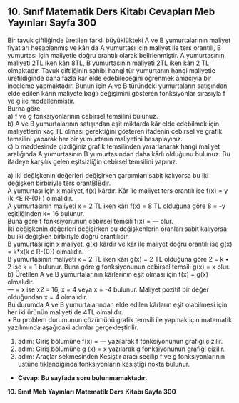## 10. Sınıf Matematik Ders Kitabı Cevapları Meb Yayınları Sayfa 300

Bir tavuk çiftliğinde üretilen farklı büyüklükteki A ve B yumurtalarının maliyet fiyatları hesaplanmış ve kârı da A yumurtası için maliyet ile ters orantılı, B yumurtası için maliyetle doğru orantılı olarak belirlenmiştir. A yumurtasının maliyeti 2TL iken kârı 8TL, B yumurtasının maliyeti 2TL iken kârı 2 TL olmaktadır. Tavuk çiftliğinin sahibi hangi tür yumurtanın hangi maliyetle üretildiğinde daha fazla kâr elde edebileceğini öğrenmek amacıyla bir inceleme yapmaktadır. Bunun için A ve B türündeki yumurtaların satışından elde edilen kârın maliyete bağlı değişimini gösteren fonksiyonlar sırasıyla f ve g ile modellenmiştir.  
 Burna göre  
 a) f ve g fonksiyonlarının cebirsel temsilini bulunuz.  
 b) A ve B yumurtalarının satışından eşit miktarda kâr elde edebilmek için maliyetlerin kaç TL olması gerektiğini gösteren ifadenin cebirsel ve grafik temsilini yaparak her bir yumurtanın maliyetini hesaplayınız.  
 c) b maddesinde çizdiğiniz grafik temsilinden yararlanarak hangi maliyet aralığında A yumurtasının B yumurtasından daha kârlı olduğunu bulunuz. Bu ifadeye karşılık gelen eşitsizliğin cebirsel temsilini yapınız.

a) İki değişkenin değerleri değişirken çarpımları sabit kalıyorsa bu iki değişken birbiriyle ters orantBİBdır.  
 A yumurtası için x maliyet, f(x) kârdır. Kâr ile maliyet ters orantılı ise f(x) = y (k <E R-{0} ) olmalıdır.  
 A yumurtasının maliyeti x = 2 TL iken kârı f(x) = 8 TL olduğuna göre 8 = -y eşitliğinden k= 16 bulunur.  
 Buna göre f fonksiyonunun cebirsel temsili f(x) = — olur.  
 İki değişkenin değerleri değişirken bu değişkenlerin oranları sabit kalıyorsa bu iki değişken birbiriyle doğru orantılıdır.  
 B yumurtası için x maliyet, g(x) kârdır ve kâr ile maliyet doğru orantılı ise g(x) = k\*x(k e R-{0}) olmalıdır.  
 B yumurtasının maliyeti x = 2 TL iken kârı g(x) = 2 TL olduğuna göre 2 = k • 2 ise k = 1 bulunur. Buna göre g fonksiyonunun cebirsel temsili g(x) = x olur.  
 b) Üretilen A ve B yumurtalarının kârlarının eşit olması için f(x) = g(x) olmalıdır.  
 — = x ise x2 = 16, x = 4 veya x = -4 bulunur. Maliyet pozitif bir değer olduğundan x = 4 olmalıdır.  
 Bu durumda A ve B yumurtalarından elde edilen kârların eşit olabilmesi için her iki ürünün maliyeti de 4TL olmalıdır.  
 • Bu problem durumunun çözümünü grafik temsili ile yapmak için matematik yazılımında aşağıdaki adımlar gerçekleştirilir.  
 1. adim: Giriş bölümüne f(x) = — yazılarak f fonksiyonunun grafiği çizilir.  
 2. adım: Giriş bölümüne g (x) = x yazılarak g fonksiyonunun grafiği çizilir.  
 3. adım: Araçlar sekmesinden Kesiştir aracı seçilip f ve g fonksiyonlarının üstüne tıklandığında fonksiyonların kesiştiği nokta bulunur.

* **Cevap**: **Bu sayfada soru bulunmamaktadır.**

**10. Sınıf Meb Yayınları Matematik Ders Kitabı Sayfa 300**